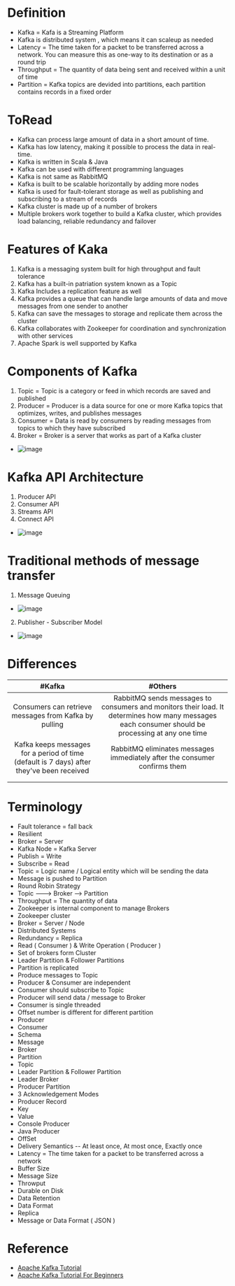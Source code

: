# Definition
* Kafka = Kafa is a Streaming Platform
* Kafka is distributed system , which means it can scaleup as needed
* Latency = The time taken for a packet to be transferred across a network. You can measure this as one-way to its destination or as a round trip
* Throughput = The quantity of data being sent and received within a unit of time
* Partition = Kafka topics are devided into partitions, each partition contains records in a fixed order

# ToRead
* Kafka can process large amount of data in a short amount of time.
* Kafka has low latency, making it possible to process the data in real-time. 
* Kafka is written in Scala & Java  
* Kafka can be used with different programming languages
* Kafka is not same as RabbitMQ
* Kafka is built to be scalable horizontally by adding more nodes
* Kafka is used for fault-tolerant storage as well as publishing and subscribing to a stream of records
* Kafka cluster is made up of a number of brokers
* Multiple brokers work together to build a Kafka cluster, which provides load balancing, reliable redundancy and failover

# Features of Kaka
1. Kafka is a messaging system built for high throughput and fault tolerance
2. Kafka has a built-in patriation system known as a Topic
3. Kafka Includes a replication feature as well
4. Kafka provides a queue that can handle large amounts of data and move messages from one sender to another
5. Kafka can save the messages to storage and replicate them across the cluster
6. Kafka collaborates with Zookeeper for coordination and synchronization with other services
7. Apache Spark is well supported by Kafka

# Components of Kafka
1. Topic =  Topic is a category or feed in which records are saved and published
2. Producer = Producer is a data source for one or more Kafka topics that optimizes, writes, and publishes messages
3. Consumer = Data is read by consumers by reading messages from topics to which they have subscribed
4. Broker =  Broker is a server that works as part of a Kafka cluster
* ![image](https://user-images.githubusercontent.com/7721150/158395377-6b80af4f-5623-4de4-bb5d-bfcbd01d58fd.png)

# Kafka API Architecture
1. Producer API
2. Consumer API
3. Streams API
4. Connect API
* ![image](https://user-images.githubusercontent.com/7721150/158396968-10b54f36-099a-4ab1-b3c7-155dc4e191ee.png)



# Traditional methods of message transfer
1. Message Queuing
* ![image](https://user-images.githubusercontent.com/7721150/158394305-b5ca6855-9141-417c-9cb0-83ce64c47457.png)
2. Publisher - Subscriber Model
* ![image](https://user-images.githubusercontent.com/7721150/158394503-f32c19a9-b9a0-4572-845b-ee9ca7af1aaa.png)


# Differences
| #Kafka | #Others |
| :---: | :---: | 
|  Consumers can retrieve messages from Kafka by pulling | RabbitMQ sends messages to consumers and monitors their load. It determines how many messages each consumer should be processing at any one time |
| Kafka keeps messages for a period of time (default is 7 days) after they've been received|RabbitMQ eliminates messages immediately after the consumer confirms them |
| | |
| | |

# Terminology
* Fault tolerance = fall back
* Resilient 
* Broker = Server 
* Kafka Node = Kafka Server
* Publish = Write 
* Subscribe = Read 
* Topic = Logic name / Logical entity which will be sending the data 
* Message is pushed to Partition 
* Round Robin Strategy 
* Topic ---> Broker --> Partition 
* Throughput = The quantity of data 
* Zookeeper is internal component to manage Brokers 
* Zookeeper cluster 
* Broker = Server / Node 
* Distributed Systems 
* Redundancy = Replica 
* Read ( Consumer ) & Write Operation ( Producer ) 
* Set of brokers form Cluster 
* Leader Partition & Follower Partitions 
* Partition is replicated 
* Produce messages to Topic 
* Producer & Consumer are independent 
* Consumer should subscribe to Topic 
* Producer will send data / message to Broker 
* Consumer is single threaded 
* Offset number is different for different partition 
* Producer 
* Consumer 
* Schema 
* Message 
* Broker 
* Partition 
* Topic 
* Leader Partition & Follower Partition 
* Leader Broker 
* Producer Partition 
* 3 Acknowledgement Modes 
* Producer Record 
* Key 
* Value 
* Console Producer 
* Java Producer 
* OffSet 
* Delivery Semantics -- At least once, At most once, Exactly once 
* Latency = The time taken for a packet to be transferred across a network
* Buffer Size 
* Message Size 
* Throwput 
* Durable on Disk 
* Data Retention 
* Data Format 
* Replica 
* Message or Data Format ( JSON ) 

# Reference
* [Apache Kafka Tutorial](https://www.youtube.com/watch?v=hyJZP-rgooc)
* [Apache Kafka Tutorial For Beginners](https://www.youtube.com/watch?v=U4y2R3v9tlY)
